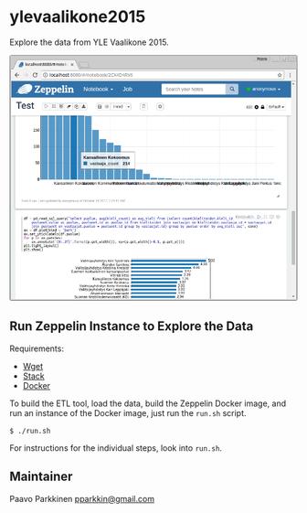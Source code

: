 # ylevaalikone2015

Explore the data from YLE Vaalikone 2015.

![Screenshot](images/Screenshot_2017-10-24_07-26-37.png)

## Run Zeppelin Instance to Explore the Data

Requirements:
- [Wget](https://www.gnu.org/software/wget/)
- [Stack](https://docs.haskellstack.org/en/stable/README/)
- [Docker](https://www.docker.com/)

To build the ETL tool, load the data, build the Zeppelin Docker image, and run an instance of the Docker image, just run the `run.sh` script.
```shell
$ ./run.sh
```

For instructions for the individual steps, look into `run.sh`.


## Maintainer

Paavo Parkkinen <pparkkin@gmail.com>
